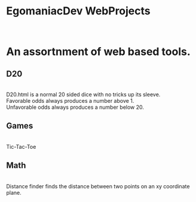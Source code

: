 # EgomaniacDev WebProjects
<br>
<h1> An assortnment of web based tools. </h1>
<h2>D20</h2>
<BR> 
  D20.html is a normal 20 sided dice with no tricks up its sleeve.
<br>
  Favorable odds always produces a number above 1.
<br>
  Unfavorable odds always produces a number below 20.
  <br>
  <h2>Games</h2>
  <br>
  Tic-Tac-Toe
  <br>
  <h2>Math</h2>
  <br>
  Distance finder finds the distance between two points on an xy coordinate plane.
  
  
